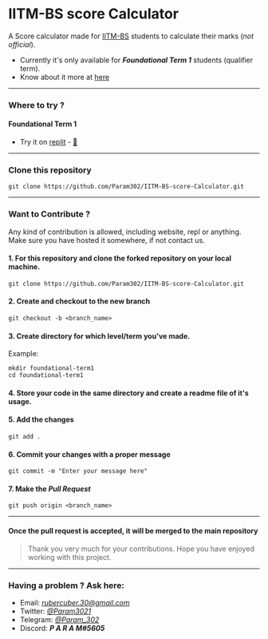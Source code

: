 # IITM-BS score Calculator

A Score calculator made for [IITM-BS](https://onlinedegree.iitm.ac.in/) students to calculate their marks (_not official_).

-   Currently it's only available for **_Foundational Term 1_** students (qualifier term).
-   Know about it more at [here](./foundation-term1/readme.md#how-to-use)

---

### Where to try ?

#### Foundational Term 1

-   Try it on [replit](https://replit.com/@Param302/Foundational-Term-1-Score-Calculator-IITM-BS-Degree?v=1#main.py) - [🔗](https://replit.com/@Param302/Foundational-Term-1-Score-Calculator-IITM-BS-Degree?v=1#main.py)

---

### Clone this repository

```
git clone https://github.com/Param302/IITM-BS-score-Calculator.git
```

---

### Want to Contribute ?

Any kind of contribution is allowed, including website, repl or anything.
Make sure you have hosted it somewhere, if not contact us.

#### 1. For this repository and clone the forked repository on your local machine.

```
git clone https://github.com/Param302/IITM-BS-score-Calculator.git
```

#### 2. Create and checkout to the new branch

```
git checkout -b <branch_name>
```

#### 3. Create directory for which level/term you've made.

Example:

```
mkdir foundational-term1
cd foundational-term1
```

#### 4. Store your code in the same directory and create a readme file of it's usage.

#### 5. Add the changes

```
git add .
```

#### 6. Commit your changes with a proper message

```
git commit -m "Enter your message here"
```

#### 7. Make the _Pull Request_

```
git push origin <branch_name>
```

---

#### Once the pull request is accepted, it will be merged to the main repository

> Thank you very much for your contributions. Hope you have enjoyed working with this project.

---

### Having a problem ? Ask here:

-   Email: _[rubercuber.30@gmail.com](mailto:rubercuber.30@gmail.com)_
-   Twitter: _[@Param3021](https://twitter.com/Param3021)_
-   Telegram: _[@Param_302](https://t.me/Param_302)_
-   Discord: **_P A R A M#5605_**
